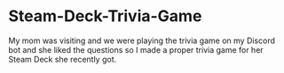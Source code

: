 # Steam-Deck-Trivia-Game
My mom was visiting and we were playing the trivia game on my Discord bot and she liked the questions so I made a proper trivia game for her Steam Deck she recently got.

